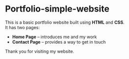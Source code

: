 # Portfolio-simple-website
This is a basic portfolio website built using **HTML** and **CSS**.  
It has two pages:  
- **Home Page** – introduces me and my work  
- **Contact Page** – provides a way to get in touch


Thank you for visiting my website.
